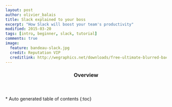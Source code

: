 ```yaml
---
layout: post
author: olivier_balais
title: Slack explained to your boss
excerpt: "How Slack will boost your team's productivity"
modified: 2015-03-20
tags: [intro, beginner, slack, tutorial]
comments: true
image:
  feature: bandeau-slack.jpg
  credit: Reputation VIP
  creditlink: http://wegraphics.net/downloads/free-ultimate-blurred-background-pack/
---
```


<section id="table-of-contents" class="toc">
  <header>
    <h3>Overview</h3>
  </header>
<div id="drawer" markdown="1">
*  Auto generated table of contents
{:toc}
</div>
</section><!-- /#table-of-contents -->

<script async class="speakerdeck-embed" data-id="0fc2069351ce47b1b24ba20fcc65027f" data-ratio="1.77777777777778" src="//speakerdeck.com/assets/embed.js"></script>